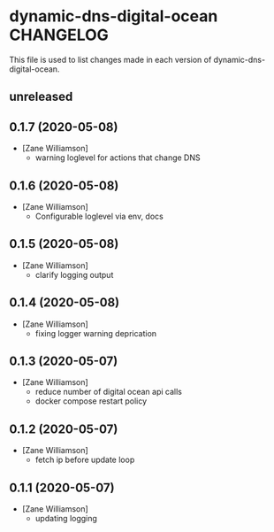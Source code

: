 # dynamic-dns-digital-ocean CHANGELOG

This file is used to list changes made in each version of dynamic-dns-digital-ocean.

## unreleased

## 0.1.7 (2020-05-08)
- [Zane Williamson]
  - warning loglevel for actions that change DNS 

## 0.1.6 (2020-05-08)
- [Zane Williamson]
  - Configurable loglevel via env, docs

## 0.1.5 (2020-05-08)
- [Zane Williamson]
  - clarify logging output 

## 0.1.4 (2020-05-08)
- [Zane Williamson]
  - fixing logger warning deprication 

## 0.1.3 (2020-05-07)
- [Zane Williamson]
  - reduce number of digital ocean api calls 
  - docker compose restart policy

## 0.1.2 (2020-05-07)
- [Zane Williamson]
  - fetch ip before update loop 

## 0.1.1 (2020-05-07)
- [Zane Williamson]
  - updating logging
